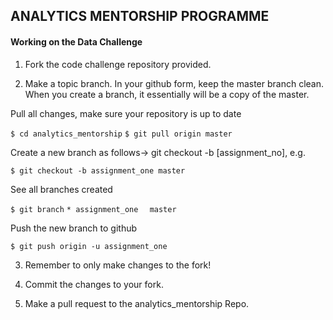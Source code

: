 ## ANALYTICS MENTORSHIP PROGRAMME

#### Working on the Data Challenge

1. Fork the code challenge repository provided.

2. Make a topic branch. In your github form, keep the master branch clean. When you create a branch, it essentially will be a copy of the master.

Pull all changes, make sure your repository is up to date

`$ cd analytics_mentorship`
`$ git pull origin master`

Create a new branch as follows-> git checkout -b [assignment_no], e.g.

`$ git checkout -b assignment_one master`

See all branches created

`$ git branch`
`* assignment_one`
`  master`

Push the new branch to github

`$ git push origin -u assignment_one`

3. Remember to only make changes to the fork!

4. Commit the changes to your fork.

5. Make a pull request to the analytics_mentorship Repo.
